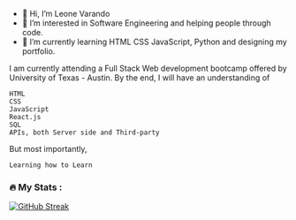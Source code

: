 - 👋 Hi, I’m Leone Varando
- 👀 I’m interested in Software Engineering and helping people through code.
- 🌱 I’m currently learning HTML CSS JavaScript, Python and designing my portfolio.

I am currently attending a Full Stack Web development bootcamp offered by University of Texas - Austin. By the end, I will have an understanding of
    
    HTML
    CSS
    JavaScript
    React.js
    SQL
    APIs, both Server side and Third-party

But most importantly,

    Learning how to Learn
    
    
### :fire: My Stats :

[![GitHub Streak](http://github-readme-streak-stats.herokuapp.com?user=opaleone&theme=dark&background=000000)](https://git.io/streak-stats)
    


<!---
Opaleone/Opaleone is a ✨ special ✨ repository because its `README.md` (this file) appears on your GitHub profile.
You can click the Preview link to take a look at your changes.
--->
